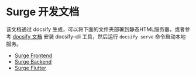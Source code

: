 # Surge 开发文档

该文档通过 docsify 生成，可以将下面的文件夹部署到静态HTML服务器，或者参考 [docsify 文档](https://docsify.js.org/) 安装 docsify-cli 工具，然后运行 `docsify serve` 命令启动本地服务。

- [Surge Frontend](frontend/index.md)
- [Surge Backend](backend/index.md)
- [Surge Flutter](flutter/index.md)
